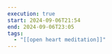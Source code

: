 ```yaml
---
execution: true
start: 2024-09-06T21:54
end: 2024-09-06T23:05
tags:
  - "[[open heart meditation]]"
---
```


